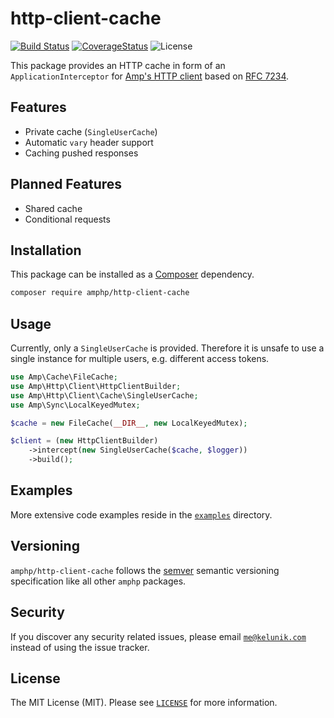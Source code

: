 # http-client-cache

[![Build Status](https://img.shields.io/travis/amphp/http-client-cache/master.svg?style=flat-square)](https://travis-ci.org/amphp/http-client-cache)
[![CoverageStatus](https://img.shields.io/coveralls/amphp/http-client-cache/master.svg?style=flat-square)](https://coveralls.io/github/amphp/http-client-cache?branch=master)
![License](https://img.shields.io/badge/license-MIT-blue.svg?style=flat-square)

This package provides an HTTP cache in form of an `ApplicationInterceptor` for [Amp's HTTP client](https://github.com/amphp/http-client) based on [RFC 7234](https://tools.ietf.org/html/rfc7234.html).

## Features

 - Private cache (`SingleUserCache`)
 - Automatic `vary` header support
 - Caching pushed responses

## Planned Features

 - Shared cache
 - Conditional requests

## Installation

This package can be installed as a [Composer](https://getcomposer.org/) dependency.

```bash
composer require amphp/http-client-cache
```

## Usage

Currently, only a `SingleUserCache` is provided.
Therefore it is unsafe to use a single instance for multiple users, e.g. different access tokens.

```php
use Amp\Cache\FileCache;
use Amp\Http\Client\HttpClientBuilder;
use Amp\Http\Client\Cache\SingleUserCache;
use Amp\Sync\LocalKeyedMutex;

$cache = new FileCache(__DIR__, new LocalKeyedMutex);

$client = (new HttpClientBuilder)
    ->intercept(new SingleUserCache($cache, $logger))
    ->build();
```

## Examples

More extensive code examples reside in the [`examples`](./examples) directory.

## Versioning

`amphp/http-client-cache` follows the [semver](http://semver.org/) semantic versioning specification like all other `amphp` packages.

## Security

If you discover any security related issues, please email [`me@kelunik.com`](mailto:me@kelunik.com) instead of using the issue tracker.

## License

The MIT License (MIT). Please see [`LICENSE`](./LICENSE) for more information.
